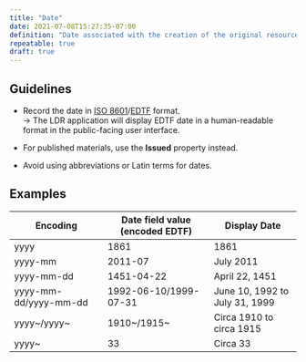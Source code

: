 ```yaml
---
title: "Date"
date: 2021-07-08T15:27:35-07:00
definition: "Date associated with the creation of the original resource."
repeatable: true
draft: true
---
```


## Guidelines

- Record the date in <u>[ISO 8601](https://www.iso.org/iso-8601-date-and-time-format.html)</u>/<u>[EDTF](https://www.loc.gov/standards/datetime/)</u> format. \
&rarr; The LDR application will display EDTF date in a human-readable format in the
 public-facing user interface.

 -  For published materials, use the **Issued** property instead.

 -  Avoid using abbreviations or Latin terms for dates.

## Examples

 | Encoding      | Date field value (encoded EDTF) | Display Date |
 | ----------- | ----------- | ----------- |
 | yyyy     | 1861       | 1861       |
 | yyyy-mm   | 2011-07        | July 2011        |
 | yyyy-mm-dd     | 1451-04-22       | April 22, 1451       |
 | yyyy-mm-dd/yyyy-mm-dd   | 1992-06-10/1999-07-31        | June 10, 1992 to July 31, 1999        |
 | yyyy~/yyyy~     | 1910~/1915~       | Circa 1910 to circa 1915       |
 | yyyy~   | 33        | Circa 33        |
